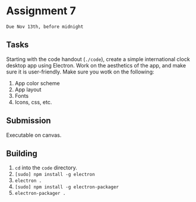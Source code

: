 # Assignment 7
`Due Nov 13th, before midnight`

## Tasks

Starting with the code handout (`./code`), create a simple international clock desktop app using Electron. Work on the aesthetics of the app, and make sure it is user-friendly. Make sure you wotk on the following:

1. App color scheme
2. App layout
3. Fonts
4. Icons, css, etc.

## Submission
Executable on canvas.

## Building
1. `cd` into the `code` directory.
2. `[sudo] npm install -g electron`
3. `electron .`
4. `[sudo] npm install -g electron-packager`
5. `electron-packager .`
